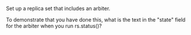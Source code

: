 <div><p>Set up a replica set that includes an arbiter.</p><p>To demonstrate that you have done this, what is the text in the "state" field for the arbiter when you run rs.status()?</p></div>
